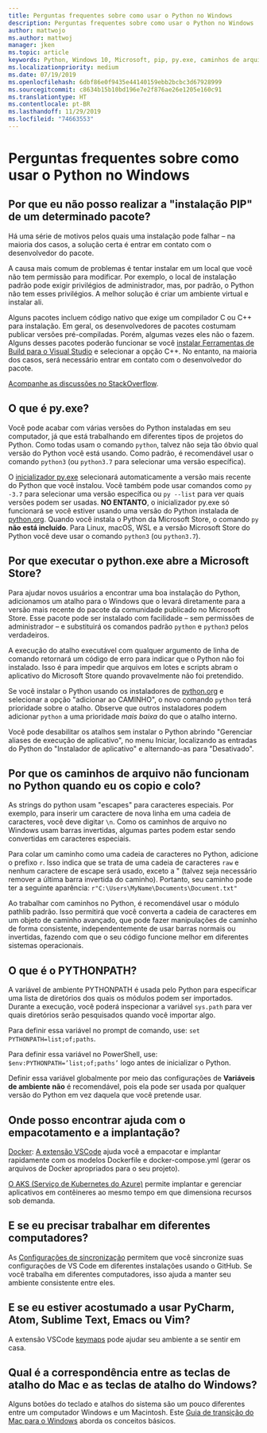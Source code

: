 ```yaml
---
title: Perguntas frequentes sobre como usar o Python no Windows
description: Perguntas frequentes sobre como usar o Python no Windows
author: mattwojo
ms.author: mattwoj
manager: jken
ms.topic: article
keywords: Python, Windows 10, Microsoft, pip, py.exe, caminhos de arquivos, PYTHONPATH, implantação do Python, empacotamento do Python
ms.localizationpriority: medium
ms.date: 07/19/2019
ms.openlocfilehash: 6dbf86e0f9435e44140159ebb2bcbc3d67928999
ms.sourcegitcommit: c8634b15b10bd196e7e2f876ae26e1205e160c91
ms.translationtype: HT
ms.contentlocale: pt-BR
ms.lasthandoff: 11/29/2019
ms.locfileid: "74663553"
---
```

# <a name="frequently-asked-questions-about-using-python-on-windows"></a>Perguntas frequentes sobre como usar o Python no Windows

## <a name="why-cant-i-pip-install-a-certain-package"></a>Por que eu não posso realizar a "instalação PIP" de um determinado pacote?

Há uma série de motivos pelos quais uma instalação pode falhar – na maioria dos casos, a solução certa é entrar em contato com o desenvolvedor do pacote.

A causa mais comum de problemas é tentar instalar em um local que você não tem permissão para modificar. Por exemplo, o local de instalação padrão pode exigir privilégios de administrador, mas, por padrão, o Python não tem esses privilégios. A melhor solução é criar um ambiente virtual e instalar ali.

Alguns pacotes incluem código nativo que exige um compilador C ou C++ para instalação. Em geral, os desenvolvedores de pacotes costumam publicar versões pré-compiladas. Porém, algumas vezes eles não o fazem. Alguns desses pacotes poderão funcionar se você [instalar Ferramentas de Build para o Visual Studio](https://visualstudio.microsoft.com/downloads/#build-tools-for-visual-studio-2019) e selecionar a opção C++. No entanto, na maioria dos casos, será necessário entrar em contato com o desenvolvedor do pacote.

[Acompanhe as discussões no StackOverflow](https://stackoverflow.com/questions/4750806/how-do-i-install-pip-on-windows/12476379).

## <a name="what-is-pyexe"></a>O que é py.exe?

Você pode acabar com várias versões do Python instaladas em seu computador, já que está trabalhando em diferentes tipos de projetos do Python. Como todas usam o comando `python`, talvez não seja tão óbvio qual versão do Python você está usando. Como padrão, é recomendável usar o comando `python3` (ou `python3.7` para selecionar uma versão específica).

O [inicializador py.exe](https://docs.python.org/3/using/windows.html#launcher) selecionará automaticamente a versão mais recente do Python que você instalou. Você também pode usar comandos como `py -3.7` para selecionar uma versão específica ou `py --list` para ver quais versões podem ser usadas. **NO ENTANTO**, o inicializador py.exe só funcionará se você estiver usando uma versão do Python instalada de [python.org](https://www.python.org/downloads/windows/). Quando você instala o Python da Microsoft Store, o comando `py` **não está incluído**. Para Linux, macOS, WSL e a versão Microsoft Store do Python você deve usar o comando `python3` (ou `python3.7`).

## <a name="why-does-running-pythonexe-open-the-microsoft-store"></a>Por que executar o python.exe abre a Microsoft Store?

Para ajudar novos usuários a encontrar uma boa instalação do Python, adicionamos um atalho para o Windows que o levará diretamente para a versão mais recente do pacote da comunidade publicado no Microsoft Store. Esse pacote pode ser instalado com facilidade – sem permissões de administrador – e substituirá os comandos padrão `python` e `python3` pelos verdadeiros.

A execução do atalho executável com qualquer argumento de linha de comando retornará um código de erro para indicar que o Python não foi instalado. Isso é para impedir que arquivos em lotes e scripts abram o aplicativo do Microsoft Store quando provavelmente não foi pretendido.

Se você instalar o Python usando os instaladores de [python.org](https://www.python.org/downloads/windows/) e selecionar a opção "adicionar ao CAMINHO", o novo comando `python` terá prioridade sobre o atalho. Observe que outros instaladores podem adicionar `python` a uma prioridade _mais baixa_ do que o atalho interno.

Você pode desabilitar os atalhos sem instalar o Python abrindo "Gerenciar aliases de execução de aplicativo", no menu Iniciar, localizando as entradas do Python do "Instalador de aplicativo" e alternando-as para "Desativado".

## <a name="why-dont-file-paths-work-in-python-when-i-copy-paste-them"></a>Por que os caminhos de arquivo não funcionam no Python quando eu os copio e colo?

As strings do python usam "escapes" para caracteres especiais. Por exemplo, para inserir um caractere de nova linha em uma cadeia de caracteres, você deve digitar `\n`. Como os caminhos de arquivo no Windows usam barras invertidas, algumas partes podem estar sendo convertidas em caracteres especiais.

Para colar um caminho como uma cadeia de caracteres no Python, adicione o prefixo `r`. Isso indica que se trata de uma cadeia de caracteres `raw` e nenhum caractere de escape será usado, exceto a \" (talvez seja necessário remover a última barra invertida do caminho). Portanto, seu caminho pode ter a seguinte aparência: `r"C:\Users\MyName\Documents\Document.txt"`

Ao trabalhar com caminhos no Python, é recomendável usar o módulo pathlib padrão. Isso permitirá que você converta a cadeia de caracteres em um objeto de caminho avançado, que pode fazer manipulações de caminho de forma consistente, independentemente de usar barras normais ou invertidas, fazendo com que o seu código funcione melhor em diferentes sistemas operacionais.

## <a name="what-is-pythonpath"></a>O que é o PYTHONPATH?

A variável de ambiente PYTHONPATH é usada pelo Python para especificar uma lista de diretórios dos quais os módulos podem ser importados. Durante a execução, você poderá inspecionar a variável `sys.path` para ver quais diretórios serão pesquisados quando você importar algo.

Para definir essa variável no prompt de comando, use: `set PYTHONPATH=list;of;paths`.

Para definir essa variável no PowerShell, use: `$env:PYTHONPATH=’list;of;paths’` logo antes de inicializar o Python.

Definir essa variável globalmente por meio das configurações de **Variáveis de ambiente** **não** é recomendável, pois ela pode ser usada por qualquer versão do Python em vez daquela que você pretende usar.

## <a name="where-can-i-find-help-with-packaging-and-deployment"></a>Onde posso encontrar ajuda com o empacotamento e a implantação?

[Docker](https://code.visualstudio.com/docs/azure/docker): [A extensão VSCode](https://code.visualstudio.com/docs/azure/docker) ajuda você a empacotar e implantar rapidamente com os modelos Dockerfile e docker-compose.yml (gerar os arquivos de Docker apropriados para o seu projeto).

[O AKS (Serviço de Kubernetes do Azure)](https://docs.microsoft.com/azure/aks/) permite implantar e gerenciar aplicativos em contêineres ao mesmo tempo em que dimensiona recursos sob demanda.

## <a name="what-if-i-need-to-work-across-different-machines"></a>E se eu precisar trabalhar em diferentes computadores?

As [Configurações de sincronização](https://marketplace.visualstudio.com/items?itemName=Shan.code-settings-sync) permitem que você sincronize suas configurações de VS Code em diferentes instalações usando o GitHub. Se você trabalha em diferentes computadores, isso ajuda a manter seu ambiente consistente entre eles.

## <a name="what-if-im-used-to-using-pycharm-atom-sublime-text-emacs-or-vim"></a>E se eu estiver acostumado a usar PyCharm, Atom, Sublime Text, Emacs ou Vim?

A extensão VSCode [keymaps](https://marketplace.visualstudio.com/search?target=VSCode&category=Keymaps&sortBy=Downloads) pode ajudar seu ambiente a se sentir em casa.

## <a name="how-do-mac-shortcut-keys-map-to-windows-shortcut-keys"></a>Qual é a correspondência entre as teclas de atalho do Mac e as teclas de atalho do Windows?

Alguns botões do teclado e atalhos do sistema são um pouco diferentes entre um computador Windows e um Macintosh. Este [Guia de transição do Mac para o Windows](../dev-environment/mac-to-windows.md) aborda os conceitos básicos.
